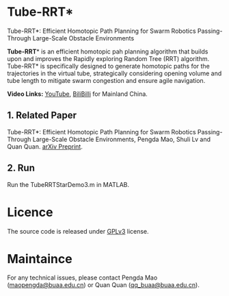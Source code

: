 # Tube-RRT*
Tube-RRT*: Efficient Homotopic Path Planning for Swarm Robotics Passing-Through Large-Scale Obstacle Environments

**Tube-RRT*** is an efficient homotopic pah planning algorithm that builds upon and improves the Rapidly exploring Random Tree (RRT) algorithm. Tube-RRT* is specifically designed to generate homotopic paths for the trajectories in the virtual tube, strategically considering opening volume and tube length to mitigate swarm congestion and ensure agile navigation.

**Video Links:** [YouTube](https://youtu.be/xDccyfEWrNc), [BiliBilli](https://www.bilibili.com/video/BV1uJ4m1n74m/?spm_id_from=333.1365.list.card_archive.click&vd_source=0759e6a3f1c9cb8bd9fc929716b8b946) for Mainland China.

## 1. Related Paper
Tube-RRT*: Efficient Homotopic Path Planning for Swarm Robotics Passing-Through Large-Scale Obstacle Environments, Pengda Mao, Shuli Lv and Quan Quan.
[arXiv Preprint](https://arxiv.org/abs/2404.09200).

## 2. Run
Run the TubeRRTStarDemo3.m in MATLAB.

# Licence
The source code is released under [GPLv3](https://www.gnu.org/licenses/) license.

# Maintaince
For any technical issues, please contact Pengda Mao (maopengda@buaa.edu.cn) or Quan Quan (qq_buaa@buaa.edu.cn).
